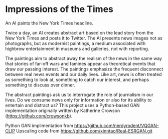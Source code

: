 # Impressions of the Times
An AI paints the New York Times headline.

Twice a day, an AI creates abstract art based on the lead story from the New York Times and posts it to Twitter. The AI presents news images not as photographs, but as modernist paintings, a medium associated with highbrow entertainment in museums and galleries, not with reporting. 

The paintings aim to abstract away the realism of the news in the same way that stories of far-off wars and famines appear as theoretical events that draw our passing interest. The paintings emphasize the frequent disconnect between real news events and our daily lives. Like art, news is often treated as something to look at, something to catch our interest, and perhaps something to discuss over dinner.

The abstract paintings ask us to interrogate the role of journalism in our lives. Do we consume news only for information or also for its ability to entertain and distract us?
This project uses a Python-based GAN implementation originally written by Katherine Crowson (https://github.com/crowsonkb).

Python GAN implimentation from https://github.com/nerdyrodent/VQGAN-CLIP
Upscaling code from https://github.com/xinntao/Real-ESRGAN.git
